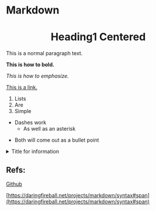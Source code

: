 
# Markdown
<h1 align="center">Heading1 Centered</h1>
This is a normal paragraph text.

**This is how to bold.**

*This is how to emphasize.*

[This is a link.](http://google.com)

1. Lists
2. Are
3. Simple

- Dashes work
  - As well as an asterisk
* Both will come out as a bullet point


<details>
  <summary>Title for information</summary>

  Information goes in here  
</details>

## Refs:
[Github](https://guides.github.com/features/mastering-markdown/)

[https://daringfireball.net/projects/markdown/syntax#span](https://daringfireball.net/projects/markdown/syntax#span)

<!--- testing a comment -->
